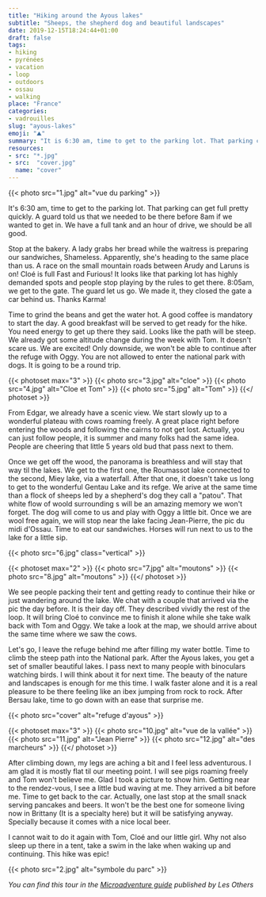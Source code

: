 ```yaml
---
title: "Hiking around the Ayous lakes"
subtitle: "Sheeps, the shepherd dog and beautiful landscapes"
date: 2019-12-15T18:24:44+01:00
draft: false
tags:
- hiking
- pyrénées
- vacation
- loop
- outdoors
- ossau
- walking
place: "France"
categories:
- vadrouilles
slug: "ayous-lakes"
emoji: "⛰"
summary: "It is 6:30 am, time to get to the parking lot. That parking can get full pretty quickly. A guard told us that we needed to be there before 8am if we wanted to get in. We have a full tank and an hour of drive, we should be all good."
resources:
- src: "*.jpg"
- src:  "cover.jpg"
  name: "cover"
---
```


{{< photo src="1.jpg" alt="vue du parking" >}}

It's 6:30 am, time to get to the parking lot. That parking can get full pretty quickly. A guard told us that we needed to be there before 8am if we wanted to get in. We have a full tank and an hour of drive, we should be all good.

Stop at the bakery. A lady grabs her bread while the waitress is preparing our sandwiches, Shameless. Apparently, she's heading to the same place than us. A race on the small mountain roads between Arudy and Laruns is on! Cloé is full Fast and Furious! It looks like that parking lot has highly demanded spots and people stop playing by the rules to get there. 8:05am, we get to the gate. The guard let us go. We made it, they closed the gate a car behind us. Thanks Karma!

Time to grind the beans and get the water hot. A good coffee is mandatory to start the day. A good breakfast will be served to get ready for the hike. You need energy to get up there they said. Looks like the path will be steep. We already got some altitude change during the week with Tom. It doesn't scare us. We are excited! Only downside, we won't be able to continue after the refuge with Oggy. You are not allowed to enter the national park with dogs. It is going to be a round trip.

{{< photoset max="3" >}}
  {{< photo src="3.jpg" alt="cloe" >}}
  {{< photo src="4.jpg" alt="Cloe et Tom" >}}
  {{< photo src="5.jpg" alt="Tom" >}}
{{</ photoset >}}

From Edgar, we already have a scenic view. We start slowly up to a wonderful plateau with cows roaming freely. A great place right before entering the woods and following the cairns to not get lost. Actually, you can just follow people, it is summer and many folks had the same idea. People are cheering that little 5 years old bud that pass next to them.

Once we get off the wood, the panorama is breathless and will stay that way til the lakes. We get to the first one, the Roumassot lake connected to the second, Miey lake, via a waterfall. After that one, it doesn't take us long to get to the wonderful Gentau Lake and its refge. We arive at the same time than a flock of sheeps led by a shepherd's dog they call a "patou". That white flow of woold surrounding s will be an amazing memory we won't forget. The dog will come to us and play with Oggy a little bit. Once we are wool free again, we will stop near the lake facing Jean-Pierre, the pic du midi d'Ossau. Time to eat our sandwiches. Horses will run next to us to the lake for a little sip. 

{{< photo src="6.jpg" class="vertical" >}}

{{< photoset max="2" >}}
  {{< photo src="7.jpg" alt="moutons" >}}
  {{< photo src="8.jpg" alt="moutons" >}}
{{</ photoset >}}


We see people packing their tent and getting ready to continue their hike or just wandering around the lake. We chat with a couple that arrived via the pic the day before. It is their day off. They described vividly the rest of the loop. It will bring Cloé to convince me to finish it alone while she take walk back with Tom and Oggy. We take a look at the map, we should arrive about the same time where we saw the cows.

Let's go, I leave the refuge behind me after filling my water bottle. Time to climb the steep path into the National park. After the Ayous lakes, you get a set of smaller beautiful lakes. I pass next to many people with binoculars watching birds. I will think about it for next time. The beauty of the nature and landscapes is enough for me this time. I walk faster alone and it is a real pleasure to be there feeling like an ibex jumping from rock to rock. After Bersau lake, time to go down with an ease that surprise me. 


{{< photo src="cover" alt="refuge d'ayous" >}}

{{< photoset max="3" >}}
  {{< photo src="10.jpg" alt="vue de la vallée" >}}
  {{< photo src="11.jpg" alt="Jean Pierre" >}}
  {{< photo src="12.jpg" alt="des marcheurs" >}}
{{</ photoset >}}

After climbing down, my legs are aching a bit and I feel less adventurous. I am glad it is mostly flat til our meeting point. I will see pigs roaming freely and Tom won't believe me. Glad I took a picture to show him. Getting near to the rendez-vous, I see a little bud waving at me. They arrived a bit before me. Time to get back to the car. Actually, one last stop at the small snack serving pancakes and beers. It won't be the best one for someone living now in Brittany (It is a specialty here) but it will be satisfying anyway. Specially because it comes with a nice local beer.

I cannot wait to do it again with Tom, Cloé and our little girl. Why not also sleep up there in a tent, take a swim in the lake when waking up and continuing. This hike was epic!

{{< photo src="2.jpg" alt="symbole du parc" >}}

*You can find this tour in the [Microadventure guide](https://www.lesothers.com/guide-microaventure-france) published by Les Others*
